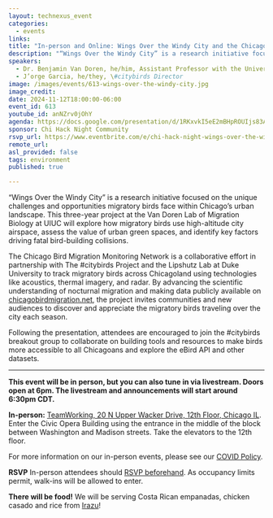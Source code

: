 ```yaml
---
layout: technexus_event
categories:
  - events
links: 
title: "In-person and Online: Wings Over the Windy City and the Chicago Bird Migration Monitoring Network"
description: "“Wings Over the Windy City” is a research initiative focused on the unique challenges and opportunities migratory birds face within Chicago’s urban landscape. This three-year project at the Van Doren Lab of Migration Biology at UIUC will explore how migratory birds use high-altitude city airspace, assess the value of urban green spaces, and identify key factors driving fatal bird-building collisions."
speakers:
  - Dr. Benjamin Van Doren, he/him, Assistant Professor with the University of Illinois at Urbana-Champaign
  - J’orge Garcia, he/they, \#citybirds Director
image: /images/events/613-wings-over-the-windy-city.jpg
image_credit: 
date: 2024-11-12T18:00:00-06:00
event_id: 613
youtube_id: anNZrv0jOhY
agenda: https://docs.google.com/presentation/d/1RKxvkI5eE2mBHpROUIjs83Aeh9-DnUATEUSDPDuCADc/edit#slide=id.g121c7120608_0_0
sponsor: Chi Hack Night Community
rsvp_url: https://www.eventbrite.com/e/chi-hack-night-wings-over-the-windy-city-tickets-1045449205717?aff=oddtdtcreator
remote_url: 
asl_provided: false
tags: environment
published: true

---
```


“Wings Over the Windy City” is a research initiative focused on the unique challenges and opportunities migratory birds face within Chicago’s urban landscape. This three-year project at the Van Doren Lab of Migration Biology at UIUC will explore how migratory birds use high-altitude city airspace, assess the value of urban green spaces, and identify key factors driving fatal bird-building collisions.

The Chicago Bird Migration Monitoring Network is a collaborative effort in partnership with The #citybirds Project and the Lipshutz Lab at Duke University to track migratory birds across Chicagoland using technologies like acoustics, thermal imagery, and radar. By advancing the scientific understanding of nocturnal migration and making data publicly available on [chicagobirdmigration.net](https://chicagobirdmigration.net/), the project invites communities and new audiences to discover and appreciate the migratory birds traveling over the city each season.

Following the presentation, attendees are encouraged to join the #citybirds breakout group to collaborate on building tools and resources to make birds more accessible to all Chicagoans and explore the eBird API and other datasets.

---

**This event will be in person, but you can also tune in via livestream. Doors open at 6pm. The livestream and announcements will start around 6:30pm CDT.**

**In-person:** <a href='https://www.google.com/maps/place/TechNexus+Venture+Collaborative/@41.8835673,-87.6394085,17z/data=!3m1!4b1!4m5!3m4!1s0x880e2d5be57f04c5:0xa87e47e177660090!8m2!3d41.8835673!4d-87.6372198'>TeamWorking, 20 N Upper Wacker Drive, 12th Floor, Chicago IL</a>. Enter the Civic Opera Building using the entrance in the middle of the block between Washington and Madison streets. Take the elevators to the 12th floor.

For more information on our in-person events, please see our [COVID Policy](/blog/2022/09/09/our-covid-19-policy.html). 

**RSVP** In-person attendees should [RSVP beforehand]({{page.rsvp_url}}). As occupancy limits permit, walk-ins will be allowed to enter.

**There will be food!** We will be serving Costa Rican empanadas, chicken casado and rice from [Irazu](https://www.irazuchicago.com/)!
